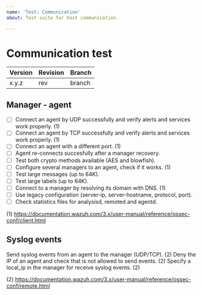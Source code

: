 ```yaml
---
name: 'Test: Communication'
about: Test suite for host communication.

---
```


# Communication test

| Version | Revision | Branch |
| --- | --- | --- |
| x.y.z | rev | branch |

## Manager - agent

- [ ] Connect an agent by UDP successfully  and verify alerts and services work properly. (1)
- [ ] Connect an agent by TCP successfully and verify alerts and services work properly. (1)
- [ ] Connect an agent with a different port. (1)
- [ ] Agent re-connects succesfully after a manager recovery.
- [ ] Test both crypto methods available (AES and blowfish).
- [ ] Configure several managers to an agent, check if it works. (1)
- [ ] Test large messages (up to 64K).
- [ ] Test large labels (up to 64K).
- [ ] Connect to a manager by resolving its domain with DNS. (1)
- [ ] Use legacy configuration (server-ip, server-hostname, protocol, port).
- [ ] Check statistics files for analysisd, remoted and agentd.

(1) https://documentation.wazuh.com/3.x/user-manual/reference/ossec-conf/client.html

## Syslog events

Send syslog events from an agent to the manager (UDP/TCP). (2)
Deny the IP of an agent and check that is not allowed to send events. (2)
Specify a local_ip in the manager for receive syslog events. (2)

(2) https://documentation.wazuh.com/3.x/user-manual/reference/ossec-conf/remote.html
